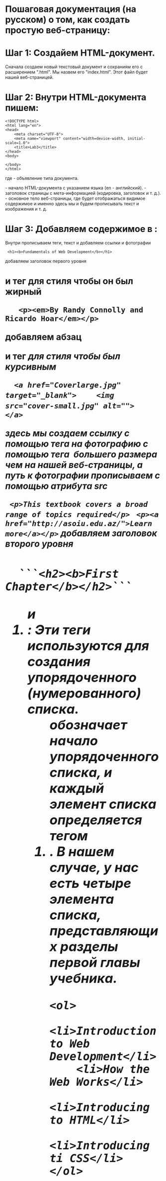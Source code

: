 # Пошаговая документация (на русском) о том, как создать простую веб-страницу:


# Шаг 1: Создайем HTML-документ.
Сначала создаем новый текстовый документ и сохраниям его с расширением ".html". Мы назвем его "index.html". Этот файл будет нашей веб-страницей.



# Шаг 2: Внутри HTML-документа пишем:

```
<!DOCTYPE html>
<html lang="en">
<head>
    <meta charset="UTF-8">
    <meta name="viewport" content="width=device-width, initial-scale=1.0">
    <title>Lab3</title>
</head>
<body>
  
</body>
</html>
```

где <!DOCTYPE html> - объявление типа документа.
<html lang="en"> - начало HTML-документа с указанием языка (en - английский).
<head> - заголовок страницы с мета-информацией (кодировка, заголовок и т. д.).
<body> - основное тело веб-страницы, где будет отображаться видимое содержимое и именно здесь мы и будем прописывать текст и изображения и т. д.


# Шаг 3: Добавляем содержимое в <body>:

Внутри <body> прописываем теги, текст и добавляем ссылки и фотографии
  
 ``` <h1><b>Fundamentals of Web Development</b></h1>```
   
добавляем заголовок первого уровня <h1> и тег <b> для стиля чтобы он был жирный
   
 ```   <p><em>By Randy Connolly and Ricardo Hoar</em></p>```
    
добавляем абзац <p> и тег <em> для стиля чтобы был курсивным
  
 ```   <a href="Coverlarge.jpg" target="_blank"> ```
   ```    <img src="cover-small.jpg" alt="">```
  ```  </a>```

здесь мы создаем ссылку с помощью тега <a> на фотографию с помощью тега <img> большего размера чем на нашей веб-страницы, а путь к фотографии прописываем с помощью атрибута src
   
   ``` <p>This textbook covers a broad range of topics required</p>```
   ``` <p><a href="http://asoiu.edu.az/">Learn more</a></p>```
  добавляем заголовок второго уровня <h2>
   
      ```<h2><b>First Chapter</b></h2>```
   
  <ol> и <li>: Эти теги используются для создания упорядоченного (нумерованного) списка. 
  <ol> обозначает начало упорядоченного списка, и каждый элемент списка определяется тегом <li>.
  В нашем случае, у нас есть четыре элемента списка, представляющих разделы первой главы учебника.
   
    <ol>
        <li>Introduction to Web Development</li>
        <li>How the Web Works</li>
        <li>Introducing to HTML</li>
        <li>Introducing ti CSS</li>
    </ol>



# Шаг 4: Сохраниям и откроем в браузере:
Сохранием наш файл "index.html". Теперь вы можем открыть его в веб-браузере.
